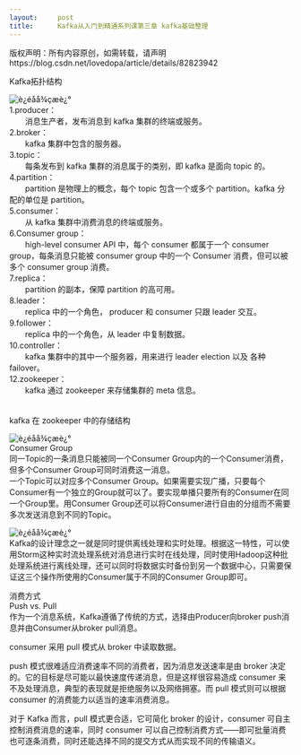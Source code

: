 ```yaml
---
layout:     post
title:      Kafka从入门到精通系列课第三章 kafka基础整理
---
```

<div id="article_content" class="article_content clearfix csdn-tracking-statistics" data-pid="blog" data-mod="popu_307" data-dsm="post">
								<div class="article-copyright">
					版权声明：所有内容原创，如需转载，请声明					https://blog.csdn.net/lovedopa/article/details/82823942				</div>
								            <link rel="stylesheet" href="https://csdnimg.cn/release/phoenix/template/css/ck_htmledit_views-f76675cdea.css">
						<div class="htmledit_views" id="content_views">
                <p>Kafka拓扑结构</p>

<p><img alt="è¿éåå¾çæè¿°" class="has" src="https://img-blog.csdn.net/20180124145530004?watermark/2/text/aHR0cDovL2Jsb2cuY3Nkbi5uZXQvY2hlbmd5dXFpYW5n/font/5a6L5L2T/fontsize/400/fill/I0JBQkFCMA==/dissolve/70/gravity/SouthEast"><br>
1.producer： <br>
　　消息生产者，发布消息到 kafka 集群的终端或服务。 <br>
2.broker： <br>
　　kafka 集群中包含的服务器。 <br>
3.topic： <br>
　　每条发布到 kafka 集群的消息属于的类别，即 kafka 是面向 topic 的。 <br>
4.partition： <br>
　　partition 是物理上的概念，每个 topic 包含一个或多个 partition。kafka 分配的单位是 partition。 <br>
5.consumer： <br>
　　从 kafka 集群中消费消息的终端或服务。 <br>
6.Consumer group： <br>
　　high-level consumer API 中，每个 consumer 都属于一个 consumer group，每条消息只能被 consumer group 中的一个 Consumer 消费，但可以被多个 consumer group 消费。 <br>
7.replica： <br>
　　partition 的副本，保障 partition 的高可用。 <br>
8.leader： <br>
　　replica 中的一个角色， producer 和 consumer 只跟 leader 交互。 <br>
9.follower： <br>
　　replica 中的一个角色，从 leader 中复制数据。 <br>
10.controller： <br>
　　kafka 集群中的其中一个服务器，用来进行 leader election 以及 各种 failover。 <br>
12.zookeeper： <br>
　　kafka 通过 zookeeper 来存储集群的 meta 信息。 <br>
　　</p>

<p>kafka 在 zookeeper 中的存储结构</p>

<p><img alt="è¿éåå¾çæè¿°" class="has" src="https://img-blog.csdn.net/20180124145631158?watermark/2/text/aHR0cDovL2Jsb2cuY3Nkbi5uZXQvY2hlbmd5dXFpYW5n/font/5a6L5L2T/fontsize/400/fill/I0JBQkFCMA==/dissolve/70/gravity/SouthEast"><br>
Consumer Group<br>
同一Topic的一条消息只能被同一个Consumer Group内的一个Consumer消费，但多个Consumer Group可同时消费这一消息。 <br>
一个Topic可以对应多个Consumer Group。如果需要实现广播，只要每个Consumer有一个独立的Group就可以了。要实现单播只要所有的Consumer在同一个Group里。用Consumer Group还可以将Consumer进行自由的分组而不需要多次发送消息到不同的Topic。 </p>

<p><img alt="è¿éåå¾çæè¿°" class="has" src="https://img-blog.csdn.net/20180124145953233?watermark/2/text/aHR0cDovL2Jsb2cuY3Nkbi5uZXQvY2hlbmd5dXFpYW5n/font/5a6L5L2T/fontsize/400/fill/I0JBQkFCMA==/dissolve/70/gravity/SouthEast"><br>
Kafka的设计理念之一就是同时提供离线处理和实时处理。根据这一特性，可以使用Storm这种实时流处理系统对消息进行实时在线处理，同时使用Hadoop这种批处理系统进行离线处理，还可以同时将数据实时备份到另一个数据中心，只需要保证这三个操作所使用的Consumer属于不同的Consumer Group即可。</p>

<p>消费方式<br>
Push vs. Pull <br>
作为一个消息系统，Kafka遵循了传统的方式，选择由Producer向broker push消息并由Consumer从broker pull消息。</p>

<p>consumer 采用 pull 模式从 broker 中读取数据。</p>

<p>push 模式很难适应消费速率不同的消费者，因为消息发送速率是由 broker 决定的。它的目标是尽可能以最快速度传递消息，但是这样很容易造成 consumer 来不及处理消息，典型的表现就是拒绝服务以及网络拥塞。而 pull 模式则可以根据 consumer 的消费能力以适当的速率消费消息。</p>

<p>对于 Kafka 而言，pull 模式更合适，它可简化 broker 的设计，consumer 可自主控制消费消息的速率，同时 consumer 可以自己控制消费方式——即可批量消费也可逐条消费，同时还能选择不同的提交方式从而实现不同的传输语义。</p>

<p> </p>            </div>
                </div>